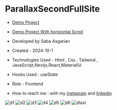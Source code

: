 # ParallaxSecondFullSite 



 











- [Demo Project](https://parallaxsecondfullsite.vercel.app/)
- [Demo Project With horizontal Scroll](https://darboparallax.vercel.app/)

- Developed by Saba Asgarian

- Created - 2024-10-1

- Technologies Used - Html , Css , Tailwind , JavaScript,Nextjs,React,MaterialUi

- Hooks Used : useState 

- Role - Frontend

- How to reach me : with my [instagram](https://www.instagram.com/saba_asgarian_web?igsh=M2Z2dTU3cHFmeW1o&utm_source=qr) and [linkedin](https://www.linkedin.com/in/saba-asgarian-69161088?utm_source=share&utm_campaign=share_via&utm_content=profile&utm_medium=ios_app) 


![d1](https://github.com/user-attachments/assets/2a6a0238-642a-44f3-8194-b0c430edc906)
![d2](https://github.com/user-attachments/assets/3bd417ef-3ac0-486f-b666-1c59c47e4d67)
![d3](https://github.com/user-attachments/assets/e8002132-8bcf-48e6-8e33-7104f08fb550)
![d4](https://github.com/user-attachments/assets/7add2814-b63e-49a1-96ea-ebed8f7e02b6)
![d5](https://github.com/user-attachments/assets/45b2c87f-6c07-4a4f-9452-92034651fa71)
![d6](https://github.com/user-attachments/assets/b764dc32-756e-4bbd-967a-9a0124179572)
![dlast](https://github.com/user-attachments/assets/af4bd541-2c65-402e-98ee-b685bc5cbd59)
